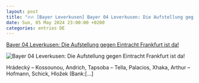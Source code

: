 ```yaml
---
layout: post
title: "🔥🔥 [Bayer Leverkusen] Bayer 04 Leverkusen: Die Aufstellung gegen Eintracht Frankfurt ist da!"
date: Sun, 05 May 2024 23:00:00 +0200
categories: entries DE
---
```

[Bayer 04 Leverkusen: Die Aufstellung gegen Eintracht Frankfurt ist da!](https://www.ligainsider.de/bayer-04-leverkusen/4/bayer-04-leverkusen-die-aufstellung-gegen-eintracht-frankfurt-ist-da-357121/)

![Bayer 04 Leverkusen: Die Aufstellung gegen Eintracht Frankfurt ist da!](https://cdn.ligainsider.de/images/article/team/big/bayer-04-leverkusen-wappen.jpg)

Hrádecký – Kossounou, Andrich, Tapsoba – Tella, Palacios, Xhaka, Arthur – Hofmann, Schick, Hložek (Bank:[…]

